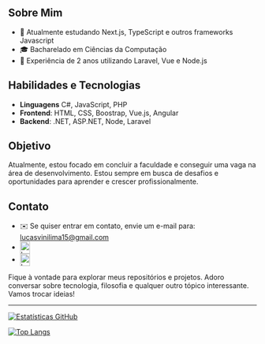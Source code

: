 <h2>Sobre Mim</h2>

- 🚀 Atualmente estudando Next.js, TypeScript e outros frameworks Javascript</li>
- 🎓 Bacharelado em Ciências da Computação</li>
- 💼 Experiência de 2 anos utilizando Laravel, Vue e Node.js</li>

## Habilidades e Tecnologias

- **Linguagens** C#, JavaScript, PHP</li>
- **Frontend**: HTML, CSS, Boostrap, Vue.js, Angular
- **Backend**: .NET, ASP.NET, Node, Laravel

## Objetivo

Atualmente, estou focado em concluir a faculdade e conseguir uma vaga na área de desenvolvimento. Estou sempre em busca de desafios e oportunidades para aprender e crescer profissionalmente.

## Contato

- ✉️ Se quiser entrar em contato, envie um e-mail para: lucasvinilima15@gmail.com
- <a href="https://www.linkedin.com/in/lucaslimadeveloper" target="blank"><img align="center" src="https://raw.githubusercontent.com/rahuldkjain/github-profile-readme-generator/master/src/images/icons/Social/linked-in-alt.svg" alt="lucas-lima15" height="25" width="20" /></a>
- <a href="https://instagram.com/lucaslimadev" target="blank"><img align="center" src="https://raw.githubusercontent.com/rahuldkjain/github-profile-readme-generator/master/src/images/icons/Social/instagram.svg" alt="lucaslimadev" height="25" width="20" /></a>

Fique à vontade para explorar meus repositórios e projetos. Adoro conversar sobre tecnologia, filosofia e qualquer outro tópico interessante. Vamos trocar ideias!

---
[![Estatísticas GitHub](https://github-readme-stats.vercel.app/api?username=lucas-lima-developer&show_icons=true&locale=pt-br&include_all_commits=true&hide_title=true&theme=dark)](https://github-readme-stats.vercel.app/api?username=lucas-lima-developer&show_icons=true&locale=pt-br&include_all_commits=true&hide_title=true&theme=dark)

[![Top Langs](https://github-readme-stats.vercel.app/api/top-langs/?username=lucas-lima-developer&theme=dark&locale=pt-br)](https://github.com/anuraghazra/github-readme-stats)
